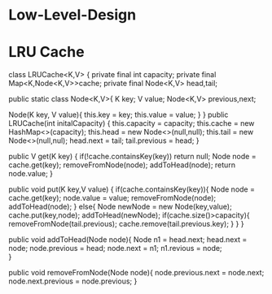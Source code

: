 # Low-Level-Design

# LRU Cache

class LRUCache<K,V>
{
   private final int capacity;
   private final Map<K,Node<K,V>>cache;
   private final Node<K,V> head,tail;

   public static class Node<K,V>{
   K key;
   V value;
   Node<K,V> previous,next;
   
   Node(K key, V value){
     this.key = key;
     this.value = value;
     }
  } 
  public LRUCache(int initalCapacity)
  {
    this.capacity = capacity;
    this.cache = new HashMap<>(capacity);
    this.head = new Node<>(null,null);
    this.tail = new Node<>(null,nul);
    head.next = tail;
    tail.previous = head;
  }

  public V get(K key)
  {
    if(!cache.containsKey(key))  return null;
    Node node = cache.get(key);
    removeFromNode(node);
    addToHead(node);
    return node.value;
  }

  public void put(K key,V value)
  {
    if(cache.containsKey(key)){
        Node node = cache.get(key);
        node.value = value;
        removeFromNode(node);
        addToHead(node);
      }
      else{
      Node newNode = new Node(key,value);
      cache.put(key,node);
      addToHead(newNode);
      if(cache.size()>capacity){
      removeFromNode(tail.previous);
      cache.remove(tail.previous.key);
        }
      }
  }

  public void addToHead(Node node){
    Node n1 = head.next;
    head.next = node;
    node.previous = head;
    node.next = n1;
    n1.revious = node;    
  }

  public void removeFromNode(Node node){
     node.previous.next = node.next;
     node.next.previous = node.previous;
     }
    
  


  

  
    
    
    

